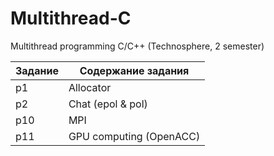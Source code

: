 # Multithread-C
Multithread programming C/C++ (Technosphere, 2 semester)

Задание         | Содержание задания
----------------|----------------------
p1              | Allocator
p2              | Chat (epol & pol)
p10             | MPI
p11             | GPU computing (OpenACC)
